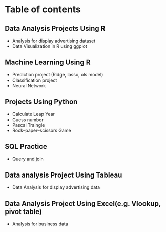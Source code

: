 # Table of contents
## Data Analysis Projects Using R
* Analysis for display advertising dataset
* Data Visualization in R using ggplot
## Machine Learning Using R
* Prediction project (Ridge, lasso, ols model)
* Classification project
* Neural Network
## Projects Using Python
* Calculate Leap Year
* Guess number 
* Pascal Traingle
* Rock–paper–scissors Game
## SQL Practice
* Query and join
## Data analysis Project Using Tableau
* Data Analysis for display advertising data
## Data Analysis Project Using Excel(e.g. Vlookup, pivot table)
* Analysis for business data
